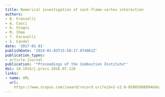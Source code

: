 ```yaml
---
title: Numerical investigation of soot-flame-vortex interaction
authors:
- B. Franzelli
- A. Cuoci
- A. Stagni
- M. Ihme
- T. Faravelli
- S. Candel
date: '2017-01-01'
publishDate: '2024-01-03T15:58:17.974062Z'
publication_types:
- article-journal
publication: '*Proceedings of the Combustion Institute*'
doi: 10.1016/j.proci.2016.07.128
links:
- name: URL
  url: 
    https://www.scopus.com/inward/record.uri?eid=2-s2.0-85005808094&doi=10.1016%2fj.proci.2016.07.128&partnerID=40&md5=065678cfbb024b80772e27e0b8036d32
---
```

